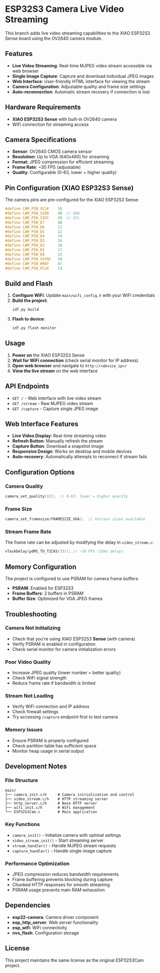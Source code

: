 # ESP32S3 Camera Live Video Streaming

This branch adds live video streaming capabilities to the XIAO ESP32S3 Sense board using the OV2640 camera module.

## Features

- **Live Video Streaming**: Real-time MJPEG video stream accessible via web browser
- **Single Image Capture**: Capture and download individual JPEG images
- **Web Interface**: User-friendly HTML interface for viewing the stream
- **Camera Configuration**: Adjustable quality and frame size settings
- **Auto-reconnection**: Automatic stream recovery if connection is lost

## Hardware Requirements

- **XIAO ESP32S3 Sense** with built-in OV2640 camera
- WiFi connection for streaming access

## Camera Specifications

- **Sensor**: OV2640 CMOS camera sensor
- **Resolution**: Up to VGA (640x480) for streaming
- **Format**: JPEG compression for efficient streaming
- **Frame Rate**: ~30 FPS (adjustable)
- **Quality**: Configurable (0-63, lower = higher quality)

## Pin Configuration (XIAO ESP32S3 Sense)

The camera pins are pre-configured for the XIAO ESP32S3 Sense:

```c
#define CAM_PIN_XCLK    10
#define CAM_PIN_SIOD    40  // SDA
#define CAM_PIN_SIOC    39  // SCL
#define CAM_PIN_D7      48
#define CAM_PIN_D6      11
#define CAM_PIN_D5      12
#define CAM_PIN_D4      14
#define CAM_PIN_D3      16
#define CAM_PIN_D2      18
#define CAM_PIN_D1      17
#define CAM_PIN_D0      15
#define CAM_PIN_VSYNC   38
#define CAM_PIN_HREF    47
#define CAM_PIN_PCLK    13
```

## Build and Flash

1. **Configure WiFi**: Update `main/wifi_config.h` with your WiFi credentials
2. **Build the project**:
   ```bash
   idf.py build
   ```
3. **Flash to device**:
   ```bash
   idf.py flash monitor
   ```

## Usage

1. **Power on** the XIAO ESP32S3 Sense
2. **Wait for WiFi connection** (check serial monitor for IP address)
3. **Open web browser** and navigate to `http://<device_ip>/`
4. **View the live stream** on the web interface

## API Endpoints

- `GET /` - Web interface with live video stream
- `GET /stream` - Raw MJPEG video stream
- `GET /capture` - Capture single JPEG image

## Web Interface Features

- **Live Video Display**: Real-time streaming video
- **Refresh Button**: Manually refresh the stream
- **Capture Button**: Download a snapshot image
- **Responsive Design**: Works on desktop and mobile devices
- **Auto-recovery**: Automatically attempts to reconnect if stream fails

## Configuration Options

### Camera Quality
```c
camera_set_quality(12);  // 0-63, lower = higher quality
```

### Frame Size
```c
camera_set_framesize(FRAMESIZE_VGA);  // Various sizes available
```

### Stream Frame Rate
The frame rate can be adjusted by modifying the delay in `video_stream.c`:
```c
vTaskDelay(pdMS_TO_TICKS(33)); // ~30 FPS (33ms delay)
```

## Memory Configuration

The project is configured to use PSRAM for camera frame buffers:

- **PSRAM**: Enabled for ESP32S3
- **Frame Buffers**: 2 buffers in PSRAM
- **Buffer Size**: Optimized for VGA JPEG frames

## Troubleshooting

### Camera Not Initializing
- Check that you're using XIAO ESP32S3 **Sense** (with camera)
- Verify PSRAM is enabled in configuration
- Check serial monitor for camera initialization errors

### Poor Video Quality
- Increase JPEG quality (lower number = better quality)
- Check WiFi signal strength
- Reduce frame rate if bandwidth is limited

### Stream Not Loading
- Verify WiFi connection and IP address
- Check firewall settings
- Try accessing `/capture` endpoint first to test camera

### Memory Issues
- Ensure PSRAM is properly configured
- Check partition table has sufficient space
- Monitor heap usage in serial output

## Development Notes

### File Structure
```
main/
├── camera_init.c/h     # Camera initialization and control
├── video_stream.c/h    # HTTP streaming server
├── http_server.c/h     # Base HTTP server
├── wifi_init.c/h       # WiFi management
└── ESP32S3Cam.c        # Main application
```

### Key Functions
- `camera_init()` - Initialize camera with optimal settings
- `video_stream_init()` - Start streaming server
- `stream_handler()` - Handle MJPEG stream requests
- `capture_handler()` - Handle single image capture

### Performance Optimization
- JPEG compression reduces bandwidth requirements
- Frame buffering prevents blocking during capture
- Chunked HTTP responses for smooth streaming
- PSRAM usage prevents main RAM exhaustion

## Dependencies

- **esp32-camera**: Camera driver component
- **esp_http_server**: Web server functionality
- **esp_wifi**: WiFi connectivity
- **nvs_flash**: Configuration storage

## License

This project maintains the same license as the original ESP32S3Cam project.
